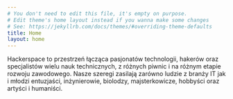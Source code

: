 ```yaml
---
# You don't need to edit this file, it's empty on purpose.
# Edit theme's home layout instead if you wanna make some changes
# See: https://jekyllrb.com/docs/themes/#overriding-theme-defaults
title: Home
layout: home
---
```

Hackerspace to przestrzeń łącząca pasjonatów technologii, hakerów oraz specjalistów wielu nauk technicznych, z różnych piwnic i na różnym etapie rozwoju zawodowego. Nasze szeregi zasilają zarówno ludzie z branży IT jak i młodzi entuzjaści, inżynierowie, biolodzy, majsterkowicze, hobbyści oraz artyści i humaniści.

